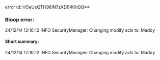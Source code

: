 error id: HOeUeQTH98IN7zXD64KhQQ==
### Bloop error:

24/12/14 12:16:12 INFO SecurityManager: Changing modify acls to: Maddy
#### Short summary: 

24/12/14 12:16:12 INFO SecurityManager: Changing modify acls to: Maddy